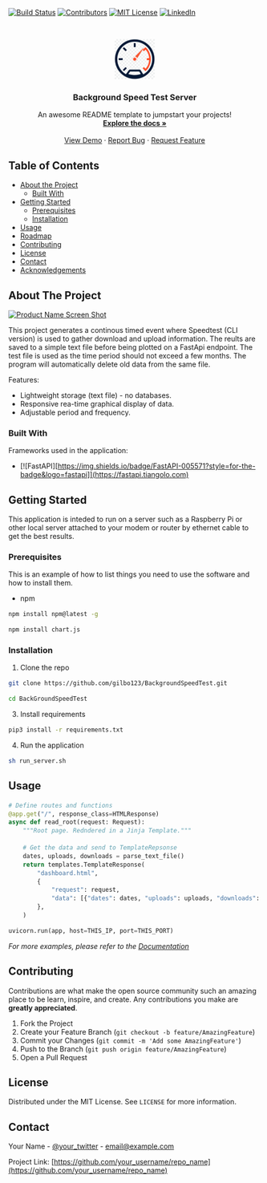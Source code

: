 
<!-- PROJECT SHIELDS -->
<!--
*** I'm using markdown "reference style" links for readability.
*** Reference links are enclosed in brackets [ ] instead of parentheses ( ).
*** See the bottom of this document for the declaration of the reference variables
*** for build-url, contributors-url, etc. This is an optional, concise syntax you may use.
*** https://www.markdownguide.org/basic-syntax/#reference-style-links
-->
[![Build Status][build-shield]][build-url]
[![Contributors][contributors-shield]][contributors-url]
[![MIT License][license-shield]][license-url]
[![LinkedIn][linkedin-shield]][linkedin-url]



<!-- PROJECT LOGO -->
<br />
<p align="center">
  <a href="https://github.com/gilbo123/BackgroundSpeedTest">
    <img src="web/static/images/speedo.png" alt="Logo" width="80" height="80">
  </a>

  <h3 align="center">Background Speed Test Server</h3>

  <p align="center">
    An awesome README template to jumpstart your projects!
    <br />
    <a href="https://github.com/gilbo123/BackgroundSpeedTest"><strong>Explore the docs »</strong></a>
    <br />
    <br />
    <a href="https://github.com/gilbo123/BackgroundSpeedTest">View Demo</a>
    ·
    <a href="https://github.com/gilbo123/BackgroundSpeedTest/issues">Report Bug</a>
    ·
    <a href="https://github.com/gilbo123/BackgroundSpeedTest/issues">Request Feature</a>
  </p>
</p>



<!-- TABLE OF CONTENTS -->
## Table of Contents

* [About the Project](#about-the-project)
  * [Built With](#built-with)
* [Getting Started](#getting-started)
  * [Prerequisites](#prerequisites)
  * [Installation](#installation)
* [Usage](#usage)
* [Roadmap](#roadmap)
* [Contributing](#contributing)
* [License](#license)
* [Contact](#contact)
* [Acknowledgements](#acknowledgements)



<!-- ABOUT THE PROJECT -->
## About The Project

[![Product Name Screen Shot][product-screenshot]](https://example.com)

This project generates a continous timed event where Speedtest (CLI version) is used to gather download and upload information. The reults are saved to a simple text file before being plotted on a FastApi endpoint. The test file is used as the time period should not exceed a few months. The program will automatically delete old data from the same file.

Features:
* Lightweight storage (text file) - no databases.
* Responsive rea-time graphical display of data.
* Adjustable period and frequency.

### Built With

Frameworks used in the application:

* [![FastAPI][https://img.shields.io/badge/FastAPI-005571?style=for-the-badge&logo=fastapi]](https://fastapi.tiangolo.com)


<!-- GETTING STARTED -->
## Getting Started

This application is inteded to run on a server such as a Raspberry Pi or other local server attached to your modem or router by ethernet cable to get the best results.

### Prerequisites

This is an example of how to list things you need to use the software and how to install them.
* npm
```sh
npm install npm@latest -g
```
```sh
npm install chart.js
```

### Installation

1. Clone the repo
```sh
git clone https://github.com/gilbo123/BackgroundSpeedTest.git
```
```sh
cd BackGroundSpeedTest
```
3. Install requirements
```sh
pip3 install -r requirements.txt
```
4. Run the application
```sh
sh run_server.sh
```

<!-- USAGE EXAMPLES -->
## Usage

```python
# Define routes and functions
@app.get("/", response_class=HTMLResponse)
async def read_root(request: Request):
    """Root page. Redndered in a Jinja Template."""

    # Get the data and send to TemplateRepsonse
    dates, uploads, downloads = parse_text_file()
    return templates.TemplateResponse(
        "dashboard.html",
        {
            "request": request,
            "data": [{"dates": dates, "uploads": uploads, "downloads": downloads}],
        },
    )
```

```python
uvicorn.run(app, host=THIS_IP, port=THIS_PORT)
```


_For more examples, please refer to the [Documentation](https://example.com)_



<!-- CONTRIBUTING -->
## Contributing

Contributions are what make the open source community such an amazing place to be learn, inspire, and create. Any contributions you make are **greatly appreciated**.

1. Fork the Project
2. Create your Feature Branch (`git checkout -b feature/AmazingFeature`)
3. Commit your Changes (`git commit -m 'Add some AmazingFeature'`)
4. Push to the Branch (`git push origin feature/AmazingFeature`)
5. Open a Pull Request



<!-- LICENSE -->
## License

Distributed under the MIT License. See `LICENSE` for more information.



<!-- CONTACT -->
## Contact

Your Name - [@your_twitter](https://twitter.com/your_username) - email@example.com

Project Link: [https://github.com/your_username/repo_name](https://github.com/your_username/repo_name)



<!-- MARKDOWN LINKS & IMAGES -->
<!-- https://www.markdownguide.org/basic-syntax/#reference-style-links -->
[build-shield]: https://img.shields.io/badge/build-passing-brightgreen.svg?style=flat-square
[build-url]: #
[contributors-shield]: https://img.shields.io/github/contributors/gilbo123/BackgroundSpeedTest.svg?style=flat-square
[contributors-url]: https://github.com/gilbo123/BackgroundSpeedTest/graphs/contributors
[license-shield]: https://img.shields.io/badge/license-MIT-blue.svg?style=flat-square
[license-url]: https://github.com/gilbo123/BackgroundSpeedTest/blob/master/LICENSE.txt
[linkedin-shield]: https://img.shields.io/badge/-LinkedIn-black.svg?style=flat-square&logo=linkedin&colorB=555
[linkedin-url]: https://linkedin.com
[product-screenshot]: images/screenshot.png
